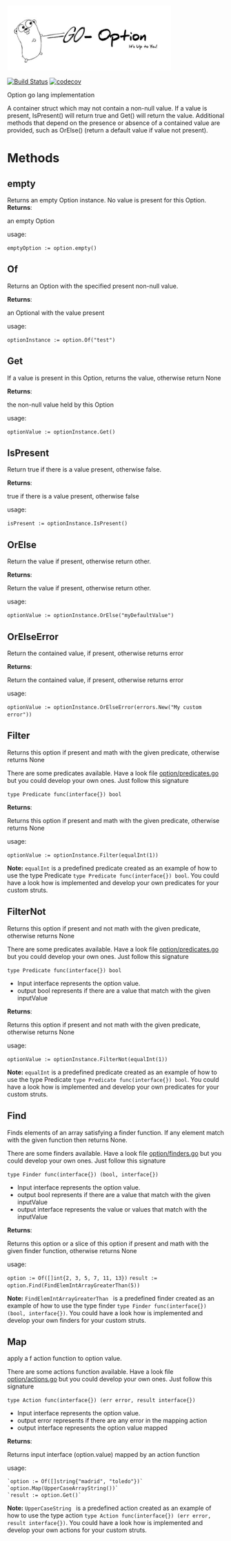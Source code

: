 <img src="goLangLogo.jpeg"  width="380" height="150" border="0" /> 



[![Build Status](https://travis-ci.org/pjgg/Go-Option.svg?branch=master)](https://travis-ci.org/pjgg/Go-Option)
[![codecov](https://codecov.io/gh/pjgg/Go-Option/branch/master/graph/badge.svg)](https://codecov.io/gh/pjgg/Go-Option)


Option go lang implementation

A container struct which may not contain a non-null value. If a value is present, IsPresent() will return true and Get() will return the value.
Additional methods that depend on the presence or absence of a contained value are provided, such as OrElse() (return a default value if value not present).

Methods
=======

empty
-----
Returns an empty Option instance. No value is present for this Option.
**Returns**: 

an empty Option

usage:

`emptyOption := option.empty()`

Of
-----
Returns an Option with the specified present non-null value.

**Returns**: 

an Optional with the value present

usage:

`optionInstance := option.Of("test")`

Get
-----
If a value is present in this Option, returns the value, otherwise return None

**Returns**: 

the non-null value held by this Option

usage:

`optionValue := optionInstance.Get()`

IsPresent
----------
Return true if there is a value present, otherwise false.

**Returns**: 

true if there is a value present, otherwise false

usage:

`isPresent := optionInstance.IsPresent()`

OrElse
----------
Return the value if present, otherwise return other.

**Returns**: 

Return the value if present, otherwise return other.

usage:

`optionValue := optionInstance.OrElse("myDefaultValue")`

OrElseError
------------
Return the contained value, if present, otherwise returns error

**Returns**: 

Return the contained value, if present, otherwise returns error

usage:

`optionValue := optionInstance.OrElseError(errors.New("My custom error"))`

Filter
-------
Returns this option if present and math with the given predicate, otherwise returns None

There are some predicates available. Have a look file [option/predicates.go](option/predicates.go) but you could develop your own ones. Just follow this signature

`type Predicate func(interface{}) bool
`

**Returns**: 

Returns this option if present and math with the given predicate, otherwise returns None

usage:

`optionValue := optionInstance.Filter(equalInt(1))`

**Note:** `equalInt` is a predefined predicate created as an example of how to use the type Predicate `type Predicate func(interface{}) bool`. You could have a look how is implemented and develop your own predicates for your custom struts.

FilterNot
----------
Returns this option if present and not math with the given predicate, otherwise returns None

There are some predicates available. Have a look file [option/predicates.go](option/predicates.go) but you could develop your own ones. Just follow this signature

`type Predicate func(interface{}) bool
`

* Input interface represents the option value.
* output bool represents if there are a value that match with the given inputValue

**Returns**: 

Returns this option if present and not math with the given predicate, otherwise returns None

usage:

`optionValue := optionInstance.FilterNot(equalInt(1))`

**Note:** `equalInt` is a predefined predicate created as an example of how to use the type Predicate `type Predicate func(interface{}) bool`. You could have a look how is implemented and develop your own predicates for your custom struts.

Find
-----
Finds elements of an array satisfying a finder function. If any element match with the given function then returns None.

There are some finders available. Have a look file [option/finders.go](option/finders.go) but you could develop your own ones. Just follow this signature

`type Finder func(interface{}) (bool, interface{})
`

* Input interface represents the option value.
* output bool represents if there are a value that match with the given inputValue
* output interface represents the value or values that match with the inputValue

**Returns**: 

Returns this option or a slice of this option if present and math with the given finder function, otherwise returns None

usage:

`option := Of([]int{2, 3, 5, 7, 11, 13})`
`result := option.Find(FindElemIntArrayGreaterThan(5))`

**Note:** `FindElemIntArrayGreaterThan ` is a predefined finder created as an example of how to use the type finder `type Finder func(interface{}) (bool, interface{})`. You could have a look how is implemented and develop your own finders for your custom struts.

Map
-----
apply a f action function to option value.

There are some actions function available. Have a look file [option/actions.go](option/actions.go) but you could develop your own ones. Just follow this signature

`type Action func(interface{}) (err error, result interface{})
`

* Input interface represents the option value.
* output error represents if there are any error in the mapping action
* output interface represents the option value mapped

**Returns**: 

Returns input interface (option.value) mapped by an action function

usage:

	`option := Of([]string{"madrid", "toledo"})`
	`option.Map(UpperCaseArrayString())`
    `result := option.Get()`

**Note:** `UpperCaseString ` is a predefined action created as an example of how to use the type action `type Action func(interface{}) (err error, result interface{})`. You could have a look how is implemented and develop your own actions for your custom struts.